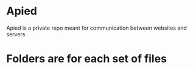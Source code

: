 # Apied
Apied is a private repo meant for communication between websites and servers

# Folders are for each set of files
